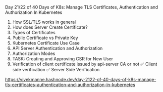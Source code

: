 Day 21/22 of 40 Days of K8s: Manage TLS Certificates, Authentication and Authorization In Kubernetes

1. How SSL/TLS works in general
2. How does Server Create Certificate?
3. Types of Certificates
4. Public Certificate vs Private Key
5. Kubernetes Certificate Use Case
6. API Server Authentication and Authorization
7. Authorization Modes
8. TASK: Creating and Approving CSR for New User
9. Verification of client certificate issued by api-server CA or not
✅ Client side verification
✅ Server Side Verification



https://vivekmanne.hashnode.dev/day-2122-of-40-days-of-k8s-manage-tls-certificates-authentication-and-authorization-in-kubernetes